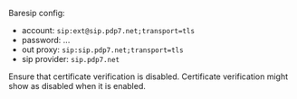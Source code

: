 Baresip config:

* account: `sip:ext@sip.pdp7.net;transport=tls`
* password: ...
* out proxy: `sip:sip.pdp7.net;transport=tls`
* sip provider: `sip.pdp7.net`

Ensure that certificate verification is disabled.
Certificate verification might show as disabled when it is enabled.
